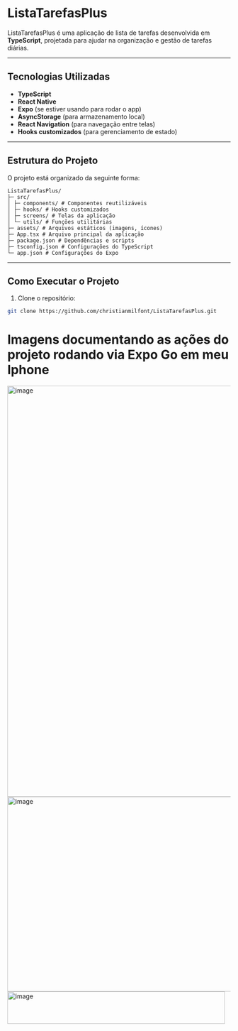 # ListaTarefasPlus

ListaTarefasPlus é uma aplicação de lista de tarefas desenvolvida em **TypeScript**, projetada para ajudar na organização e gestão de tarefas diárias.

---

## Tecnologias Utilizadas

- **TypeScript**
- **React Native**
- **Expo** (se estiver usando para rodar o app)
- **AsyncStorage** (para armazenamento local)
- **React Navigation** (para navegação entre telas)
- **Hooks customizados** (para gerenciamento de estado)

---

## Estrutura do Projeto

O projeto está organizado da seguinte forma:
```
ListaTarefasPlus/
├─ src/
│ ├─ components/ # Componentes reutilizáveis
│ ├─ hooks/ # Hooks customizados
│ ├─ screens/ # Telas da aplicação
│ └─ utils/ # Funções utilitárias
├─ assets/ # Arquivos estáticos (imagens, ícones)
├─ App.tsx # Arquivo principal da aplicação
├─ package.json # Dependências e scripts
├─ tsconfig.json # Configurações do TypeScript
└─ app.json # Configurações do Expo
```

---

## Como Executar o Projeto

1. Clone o repositório:

```bash
git clone https://github.com/christianmilfont/ListaTarefasPlus.git

```

# Imagens documentando as ações do projeto rodando via Expo Go em meu Iphone

<img width="1871" height="926" alt="image" src="https://github.com/user-attachments/assets/9103534f-ba97-4ddc-a7aa-72b7f26325f6" />


<img width="1534" height="439" alt="image" src="https://github.com/user-attachments/assets/8f945675-6fbf-4c51-aba2-9650ac9eaf30" />


<img width="491" height="73" alt="image" src="https://github.com/user-attachments/assets/00d5a160-dedd-4cbf-a923-b4829674463d" />
